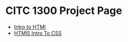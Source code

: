 # CITC 1300 Project Page

<ul>
<li><a href="intro_to_html/index.html" target="_blank">Intro to HTMl</a>
<li><a href="HTML5_intro_CSS/index.html" target="_blank">HTMl5 Intro To CSS</a>
<ul>